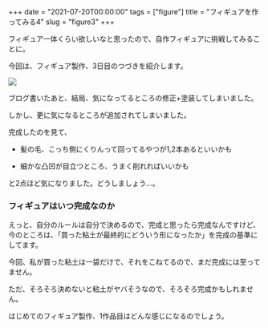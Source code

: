 +++
date = "2021-07-20T00:00:00"
tags = ["figure"]
title = "フィギュアを作ってみる4"
slug = "figure3"
+++

フィギュア一体くらい欲しいなと思ったので、自作フィギュアに挑戦してみることに。

今回は、フィギュア製作、3日目のつづきを紹介します。

![](https://raw.githubusercontent.com/syui/img/master/other/figure_make_07.png)

ブログ書いたあと、結局、気になってるところの修正+塗装してしまいました。

しかし、更に気になるところが追加されてしまいました。

完成したのを見て、

- 髪の毛、こっち側にくりんって回ってるやつが1,2本あるといいかも

- 細かな凸凹が目立つところ、うまく削れればいいかも

と2点ほど気になりました。どうしましょう...。

### フィギュアはいつ完成なのか

えっと、自分のルールは自分で決めるので、完成と思ったら完成なんですけど、今のところは、「買った粘土が最終的にどういう形になったか」を完成の基準にしてます。

今回、私が買った粘土は一袋だけで、それをこねてるので、まだ完成には至ってません。

ただ、そろそろ決めないと粘土がヤバそうなので、そろそろ完成かもしれません。

はじめてのフィギュア製作、1作品目はどんな感じになるのでしょう。


